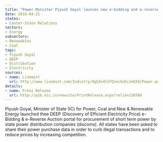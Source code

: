 ```yaml
---
title: "Power Minister Piyush Goyal launces new e-bidding and e-reverse auction portal"
date: 2016-04-21
states:
- Center-State Relations
sectors:
- Energy
subsectors:
- Renewables
- Coal
tags:
- Piyush Goyal
- DEEP
- Distribution
- Electricity
sources:
- name: Livemint
  url: http://www.livemint.com/Industry/9gG3o4lUfQ1eiOvExJe6IO/Power-purchase-tender-process-replaced-by-ebidding-platfor.html
details:
- name: Press Release
  url: http://pib.nic.in/newsite/PrintRelease.aspx?relid=138789
---
```


Piyush Goyal, Minister of State (IC) for Power, Coal and New & Renewable Energy launched thee DEEP (Discovery of Efficient Electricity Price) e-Bidding & e-Reverse Auction portal for procurement of short term power by state power distribution companies (discoms). All states have been asked to share their power purchase data in order to curb illegal transactions and to reduce prices by increasing competition.
